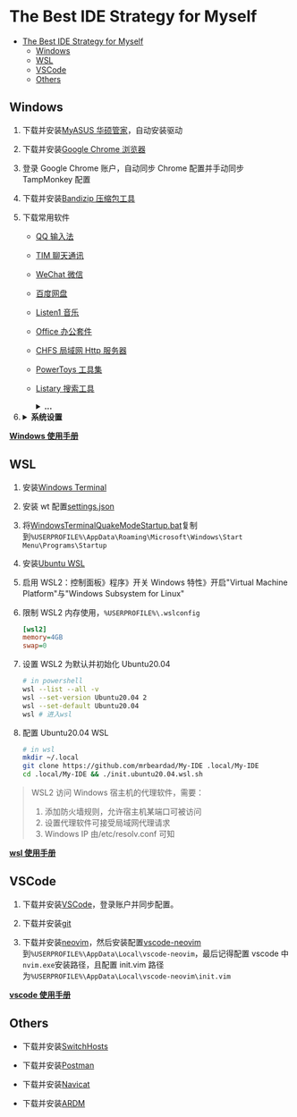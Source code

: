 # The Best IDE Strategy for Myself

<!-- vim-markdown-toc GFM -->

- [The Best IDE Strategy for Myself](#the-best-ide-strategy-for-myself)
  - [Windows](#windows)
  - [WSL](#wsl)
  - [VSCode](#vscode)
  - [Others](#others)

<!-- vim-markdown-toc -->

## Windows

1. 下载并安装[MyASUS 华硕管家](https://www.microsoft.com/zh-cn/p/myasus/9n7r5s6b0zzh?activetab=pivot:overviewtab)，自动安装驱动
2. 下载并安装[Google Chrome 浏览器](https://www.google.cn/chrome/)
3. 登录 Google Chrome 账户，自动同步 Chrome 配置并手动同步 TampMonkey 配置
4. 下载并安装[Bandizip 压缩包工具](https://www.bandizip.com/)
5. 下载常用软件

   - [QQ 输入法](http://qq.pinyin.cn/)
   - [TIM 聊天通讯](https://tim.qq.com)
   - [WeChat 微信](https://pc.weixin.qq.com/?lang=zh_CN)
   - [百度网盘](https://pan.baidu.com/downloads)
   - [Listen1 音乐](https://www.zhyong.cn/posts/64cd/)
   - [Office 办公套件](https://www.office.com/)
   - [CHFS 局域网 Http 服务器](http://iscute.cn/chfs)
   - [PowerToys 工具集](https://github.com/microsoft/PowerToys/releases)
   - [Listary 搜索工具](https://www.listarypro.com/download)
       <details>
           <summary><b>...</b></summary>

     ```txt
     产  品：Listary授权信息
     姓  名：准女婿
     邮  箱：welcome5201311@163.com
     注册码：
     DR6QRNJBSYB344AJ7NJA3EKZC9B2PMWV
     KF2HP9CAQSJMBZCJXM8KSH4H3XYPAKNS
     WRR6ZBJ3HQPPZGF8FL88VQSNZ27EAW8S
     AAV6TVFGLQZTHGJCAEMAKG74573ZTDDG
     8NMLXAMZVJ6546QZLE7VTYZRNFKMHUBB
     JNWC2T2FR3EKVUDA2JEL85RDHLVFBC4Q
     复制代码


     复制代码
     姓  名：准女婿
     邮  箱：welcome5201311@163.com
     注册码：
     AQUTK8NRYKGREDZMS68GPG9NPDYSYJJK
     FGQ2ZL8B6Z3STGXEST27EAS67F77HR6M
     CW7Y6YA85T75AQUX7W3CYBNJLCJE7GY9
     WA3HSDTA8YLT2FPF8YMXWWWFLT4NQK4F
     C3LUGRGZR5R29CYAUPZ4XUEXDLGFZNGV
     JNWC2T2FR3EKULSBLMG9NLPJWRW29WYH
     复制代码


     复制代码
     姓  名：准女婿
     邮  箱：welcome5201311@znx_52pojie.com
     注册码：
     JRWX9QN8GJYF9J3S27KYKY2F7UGCW9QD
     VUHQL8ZBERXM9KMY8UM8P23QKYDXHTCW
     VHD2WNSSP8CV755UFGALVG34XYEENR76
     YSKTDDH29DEVTYD9V5TV8HLMRVGEUVC5
     XKE62QZA7YH97CBBA5V7V53MC6XC89N6
     4YA4DWA2TZ4VU8VT8S3R89W6HBKG3J42
     ```

       </details>

6. <details>
       <summary><b>系统设置</b></summary>
       
       * Acount
          * Your info: 登录账户
          * Sync your srttings: 同步配置
       * System
         * Display: 夜间暖色
         * Clipboard: 启用剪切板
         * About: 更改主机名
       * Devices
         * Bluetooth & other devices: 关闭蓝牙
         * Touchpad: 设置触摸板手势
         * Typing
           * Advanced Keyboard Settings
             * Input Language hot keys: 设置系统输入法热键
       * Personalization
         * Theme
           * Background: 设置桌面壁纸
           * Colors: 设置主题颜色
           * Mouse Cursor: 设置[鼠标主题](https://zhutix.com/tag/cursors/)
         * Fonts: 设置字体
           1. 安装[noMeiryoUI 字体设置](https://github.com/Tatsu-syo/noMeiryoUI/releases)
           2. 安装[MacType 字体渲染](https://github.com/snowie2000/mactype/releases)
           3. 安装[NerdCodePro字体](fonts/)
         * Start: 设置开始界面
           1. 开启所有选项
           2. 排版磁条
         * Taskbar: 设置任务栏界面
           1. 安装[TranslucentTB 透明任务栏](https://www.microsoft.com/zh-cn/p/translucenttb/9pf4kz2vn4w9?activetab=pivot:overviewtab)
           2. 安装[XMeters 资源监测器](https://entropy6.com/xmeters/)
           3. 居中任务栏图标
           4. 隐藏桌面图标
       * Apps
         * Apps & features: 卸载多余软件
         * Startup: 管理开机自启软件
       * Time & Language: 自动同步时间与时区，并显示农历
       * Region: 设置所在地区与日期时间显示格式
       * Language: 设置系统显示语言为英语，并下载中文包
         * Administrative language settings
           * Change system locale: 选择中文语系并取消勾选Beta设置
       * Ease of Access
         * Mouse pointer: 更改鼠标大小
         * Keyboard: 键盘锁按键提示音
   </details>

[**Windows 使用手册**](windows.md)

## WSL

1. 安装[Windows Terminal](https://www.microsoft.com/zh-cn/p/windows-terminal/9n0dx20hk701?activetab=pivot:overviewtab)
2. 安装 wt 配置[settings.json](WindowsTerminal/settings.json)
3. 将[WindowsTerminalQuakeModeStartup.bat](WindowsTerminal/WindowsTerminalQuakeModeStartup.bat)复制到`%USERPROFILE%\AppData\Roaming\Microsoft\Windows\Start Menu\Programs\Startup`
4. 安装[Ubuntu WSL](https://www.microsoft.com/zh-cn/p/ubuntu-2004-lts/9n6svws3rx71?activetab=pivot:overviewtab)
5. 启用 WSL2：控制面板》程序》开关 Windows 特性》开启"Virtual Machine Platform"与"Windows Subsystem for Linux"
6. 限制 WSL2 内存使用，`%USERPROFILE%\.wslconfig`

   ```ini
   [wsl2]
   memory=4GB
   swap=0
   ```

7. 设置 WSL2 为默认并初始化 Ubuntu20.04

   ```sh
   # in powershell
   wsl --list --all -v
   wsl --set-version Ubuntu20.04 2
   wsl --set-default Ubuntu20.04
   wsl # 进入wsl
   ```

8. 配置 Ubuntu20.04 WSL

   ```sh
   # in wsl
   mkdir ~/.local
   git clone https://github.com/mrbeardad/My-IDE .local/My-IDE
   cd .local/My-IDE && ./init.ubuntu20.04.wsl.sh
   ```

> WSL2 访问 Windows 宿主机的代理软件，需要：
>
> 1. 添加防火墙规则，允许宿主机某端口可被访问
> 2. 设置代理软件可接受局域网代理请求
> 3. Windows IP 由/etc/resolv.conf 可知

[**wsl 使用手册**](wsl.md)

## VSCode

1. 下载并安装[VSCode](https://code.visualstudio.com/download)，登录账户并同步配置。

2. 下载并安装[git](https://git-scm.com/downloads)

3. 下载并安装[neovim](https://github.com/neovim/neovim/releases/)，然后安装配置[vscode-neovim](vscode/vscode-neovim/)到`%USERPROFILE%\AppData\Local\vscode-neovim`，最后记得配置 vscode 中`nvim.exe`安装路径，且配置 init.vim 路径为`%USERPROFILE%\AppData\Local\vscode-neovim\init.vim`

[**vscode 使用手册**](vscode.md)

## Others

- 下载并安装[SwitchHosts](https://github.com/oldj/SwitchHosts/releases)

- 下载并安装[Postman](https://www.postman.com/downloads/)

- 下载并安装[Navicat](## "太TM贵了")

- 下载并安装[ARDM](https://github.com/qishibo/AnotherRedisDesktopManager/releases)
